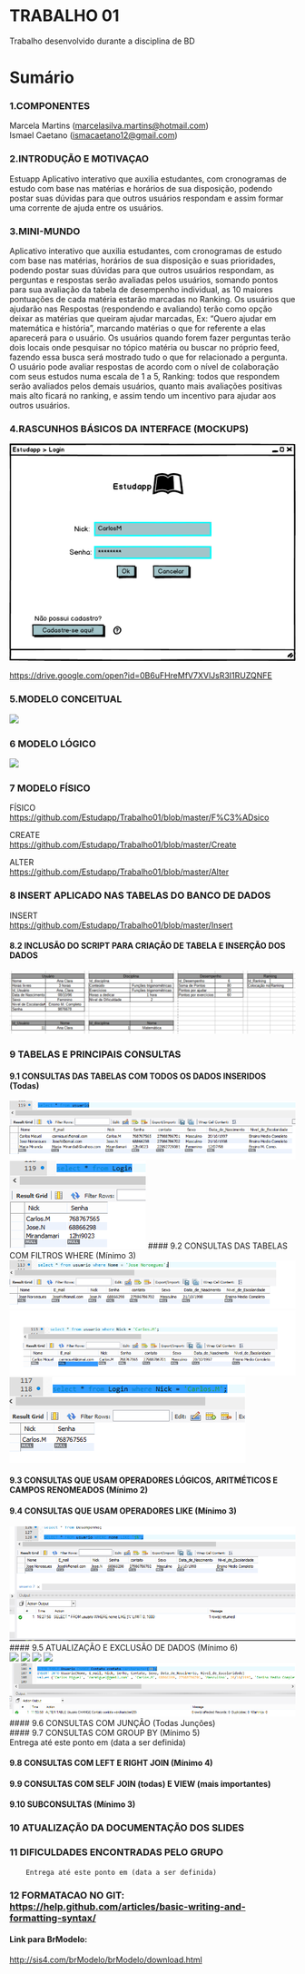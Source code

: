 # TRABALHO 01
Trabalho desenvolvido durante a disciplina de BD

# Sumário

### 1.COMPONENTES<br>
Marcela Martins (marcelasilva.martins@hotmail.com)<br>
Ismael Caetano (ismacaetano12@gmail.com)<br>

### 2.INTRODUÇÃO E MOTIVAÇAO<br>
Estuapp 
Aplicativo interativo que auxilia estudantes, com cronogramas de estudo com base nas matérias e horários de sua disposição, podendo postar suas dúvidas para que outros usuários respondam e assim formar uma corrente de ajuda entre os usuários. <br>

### 3.MINI-MUNDO<br>
Aplicativo interativo que auxilia estudantes, com cronogramas de estudo com base nas matérias, horários de sua disposição e suas prioridades, podendo postar suas dúvidas para que outros usuários respondam, as perguntas e respostas serão avaliadas pelos usuários, somando pontos para sua avaliação da tabela de desempenho individual, as 10 maiores pontuações de cada matéria estarão marcadas no Ranking. Os usuários que ajudarão nas Respostas (respondendo e avaliando) terão como opção deixar as matérias que queiram ajudar marcadas, Ex: “Quero ajudar em matemática e história”, marcando matérias o que for referente a elas aparecerá para o usuário. Os usuários quando forem fazer perguntas terão dois locais onde pesquisar no tópico matéria ou buscar no próprio feed, fazendo essa busca será mostrado tudo o que for relacionado a pergunta. O usuário pode avaliar respostas de acordo com o nível de colaboração com seus estudos numa escala de 1 a 5, Ranking: todos que respondem serão avaliados pelos demais usuários, quanto mais avaliações positivas mais alto ficará no ranking, e assim tendo um incentivo para ajudar aos outros usuários.  <br>

### 4.RASCUNHOS BÁSICOS DA INTERFACE (MOCKUPS)<br>
<img src="https://github.com/Estudapp/Trabalho01/blob/master/Login.png">


https://drive.google.com/open?id=0B6uFHreMfV7XVlJsR3I1RUZQNFE<br>


### 5.MODELO CONCEITUAL<br>
<img src="httpshttps://github.com/Estudapp/Trabalho01/blob/master/printconceitual.png">
   
### 6	MODELO LÓGICO<br>
<img src="https://github.com/Estudapp/Trabalho01/blob/master/Modelo%20L%C3%B3gico.png">

### 7	MODELO FÍSICO<br>
FÍSICO<br>
https://github.com/Estudapp/Trabalho01/blob/master/F%C3%ADsico<br>

CREATE<br>
https://github.com/Estudapp/Trabalho01/blob/master/Create<br>

ALTER<br> 
https://github.com/Estudapp/Trabalho01/blob/master/Alter<br>
 
### 8	INSERT APLICADO NAS TABELAS DO BANCO DE DADOS<br> 
INSERT <br>
https://github.com/Estudapp/Trabalho01/blob/master/Insert<br>

#### 8.2 INCLUSÃO DO SCRIPT PARA CRIAÇÃO DE TABELA E INSERÇÃO DOS DADOS
<img src="https://github.com/Estudapp/Trabalho01/blob/master/Tabela.png">

### 9	TABELAS E PRINCIPAIS CONSULTAS<br>
#### 9.1	CONSULTAS DAS TABELAS COM TODOS OS DADOS INSERIDOS (Todas) <br>

<img src="https://github.com/Estudapp/Trabalho01/blob/master/select.png">
<img src="https://github.com/Estudapp/Trabalho01/blob/master/select2.png">
#### 9.2	CONSULTAS DAS TABELAS COM FILTROS WHERE (Mínimo 3) <br>

<img src="https://github.com/Estudapp/Trabalho01/blob/master/printwher1.png">
<img src="https://github.com/Estudapp/Trabalho01/blob/master/printwher2.png">
<img src="https://github.com/Estudapp/Trabalho01/blob/master/printWhere3.png">

#### 9.3	CONSULTAS QUE USAM OPERADORES LÓGICOS, ARITMÉTICOS E CAMPOS RENOMEADOS (Mínimo 2)<br>
#### 9.4	CONSULTAS QUE USAM OPERADORES LIKE (Mínimo 3)  <br>
<img src="https://github.com/Estudapp/Trabalho01/blob/master/like.png">
#### 9.5	ATUALIZAÇÃO E EXCLUSÃO DE DADOS (Mínimo 6)<br>

<img src="https://github.com/Estudapp/Trabalho01/blob/master/print%20atualiza%C3%A7ao2.png">
<img src="https://github.com/Estudapp/Trabalho01/blob/master/print%20atualiza%C3%A7ao3.png">
<img src="https://github.com/Estudapp/Trabalho01/blob/master/print%20atualiza%C3%A7ao4.png">
<img src="https://github.com/Estudapp/Trabalho01/blob/master/print%20atualiza%C3%A7ao5.png">
<img src="https://github.com/Estudapp/Trabalho01/blob/master/printAlter.png">
#### 9.6	CONSULTAS COM JUNÇÃO (Todas Junções)<br>
#### 9.7	CONSULTAS COM GROUP BY (Mínimo 5)<br>
        Entrega até este ponto em (data a ser definida)
        
#### 9.8	CONSULTAS COM LEFT E RIGHT JOIN (Mínimo 4) <br>
#### 9.9	CONSULTAS COM SELF JOIN (todas) E VIEW (mais importantes) <br>
#### 9.10	SUBCONSULTAS (Mínimo 3) <br>
### 10	ATUALIZAÇÃO DA DOCUMENTAÇÃO DOS SLIDES<br>
### 11	DIFICULDADES ENCONTRADAS PELO GRUPO<br>

        Entrega até este ponto em (data a ser definida)
        
### 12  FORMATACAO NO GIT: https://help.github.com/articles/basic-writing-and-formatting-syntax/

#### Link para BrModelo:
http://sis4.com/brModelo/brModelo/download.html
